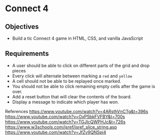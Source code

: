 # Connect 4


## Objectives
- Build a tic Connect 4 game in HTML, CSS, and vanilla JavaScript

## Requirements
- A user should be able to click on different parts of the grid and drop pieces 
- Every click will alternate between marking a `red` and `yellow`
- A cell should not be able to be replayed once marked.
- You should not be able to click remaining empty cells after the game is over.
- Add a reset button that will clear the contents of the board.
- Display a message to indicate which player has won.




References
https://www.youtube.com/watch?v=4ARsthVnCTg&t=396s
https://www.youtube.com/watch?v=OxP5bkFVFBY&t=700s
https://www.youtube.com/watch?v=TGJlcQWPHJc&t=726s
https://www.w3schools.com/jsref/jsref_slice_string.asp
https://www.youtube.com/watch?v=JfZv9QNSpi4
